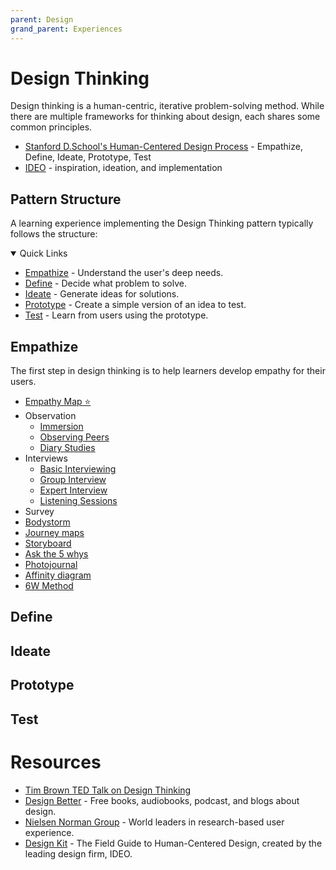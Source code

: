 ```yaml
---
parent: Design
grand_parent: Experiences
---
```


# Design Thinking

Design thinking is a human-centric, iterative problem-solving method. While there are multiple frameworks for thinking about design, each shares some common principles.

- [Stanford D.School's Human-Centered Design Process](https://dschool.stanford.edu) - Empathize, Define, Ideate, Prototype, Test
- [IDEO](https://www.ideou.com/blogs/inspiration/what-is-design-thinking) - inspiration, ideation, and implementation

## Pattern Structure

A learning experience implementing the Design Thinking pattern typically follows the structure:

<details open="open">
<summary>Quick Links</summary>

- [Empathize](#empathize) - Understand the user's deep needs.
- [Define](#define) - Decide what problem to solve.
- [Ideate](#ideate) - Generate ideas for solutions.
- [Prototype](#prototype) - Create a simple version of an idea to test.
- [Test](#test) - Learn from users using the prototype.

</details>

## Empathize

The first step in design thinking is to help learners develop empathy for their users.

- [Empathy Map ⭐](../../activities/EmpathyMap.md)
- Observation
  - [Immersion](../../activities/Immersion.md)
  - [Observing Peers](../../activities/ObservingPeers.md)
  - [Diary Studies](../../activities/DiaryStudies.md)
- Interviews
  - [Basic Interviewing](../../activities/BasicInterviewing.md)
  - [Group Interview](../../activities/GroupInterviews.md)
  - [Expert Interview](../../activities/ExpertInterviews.md)
  - [Listening Sessions](../../activities/ListeningSessions.md)
- Survey
- [Bodystorm](../../activities/Bodystorm.md)
- [Journey maps](../../activities/JourneyMap.md)
- [Storyboard](../../activities/Storyboard.md)
- [Ask the 5 whys](../../activities/FiveWhys.md)
- [Photojournal](../../activities/Photojournal.md)
- [Affinity diagram](../../activities/AffinityDiagram.md)
- [6W Method](../../activities/6WMethod.md)

## Define

## Ideate

## Prototype

## Test

# Resources

- [Tim Brown TED Talk on Design Thinking](https://www.ted.com/talks/tim_brown_designers_think_big)
- [Design Better](https://www.designbetter.co/) - Free books, audiobooks, podcast, and blogs about design.
- [Nielsen Norman Group](https://www.nngroup.com/reports) - World leaders in research-based user experience.
- [Design Kit](https://www.designkit.org) - The Field Guide to Human-Centered Design, created by the leading design firm, IDEO.
